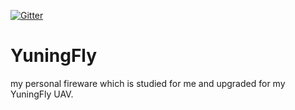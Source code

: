 [![Gitter](https://badges.gitter.im/nephen/YuningFly.svg)](https://gitter.im/nephen/YuningFly?utm_source=badge&utm_medium=badge&utm_campaign=pr-badge)
# YuningFly
my personal fireware which is studied for me and upgraded for my YuningFly UAV.
